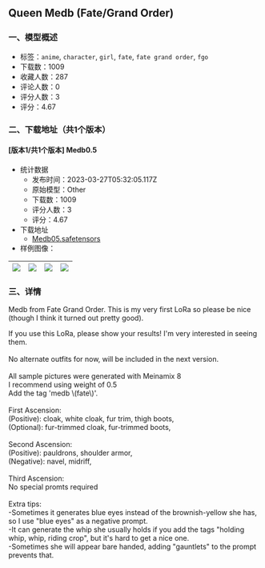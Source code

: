 ## Queen Medb (Fate/Grand Order)
### 一、模型概述

- 标签：`anime`, `character`, `girl`, `fate`, `fate grand order`, `fgo`
- 下载数：1009
- 收藏人数：287
- 评论人数：0
- 评分人数：3
- 评分：4.67

### 二、下载地址（共1个版本）

#### [版本1/共1个版本] Medb0.5

- 统计数据
  - 发布时间：2023-03-27T05:32:05.117Z
  - 原始模型：Other
  - 下载数：1009
  - 评分人数：3
  - 评分：4.67
- 下载地址
  - [Medb05.safetensors](https://civitai.com/api/download/models/25263)
- 样例图像：

| <img src="https://image.civitai.com/xG1nkqKTMzGDvpLrqFT7WA/fa89cd1d-a4ab-4dc7-30d0-d3a2e0263600/width=450/277041.jpeg" /> | <img src="https://image.civitai.com/xG1nkqKTMzGDvpLrqFT7WA/c0202939-4789-4382-2aa2-f4d5642f4d00/width=450/277050.jpeg" /> | <img src="https://image.civitai.com/xG1nkqKTMzGDvpLrqFT7WA/dde5e303-5613-4fc1-b739-8d191ee02900/width=450/277049.jpeg" /> | <img src="https://image.civitai.com/xG1nkqKTMzGDvpLrqFT7WA/fdda1e45-212a-41eb-9d50-4d9f9ccc3400/width=450/277048.jpeg" /> |
| ---- | ---- | ---- | ---- |


### 三、详情
<p>Medb from Fate Grand Order. This is my very first LoRa so please be nice (though I think it turned out pretty good).</p><p>If you use this LoRa, please show your results! I'm very interested in seeing them.<br /><br />No alternate outfits for now, will be included in the next version.<br /><br />All sample pictures were generated with Meinamix 8<br />I recommend using weight of 0.5<br />Add the tag 'medb \(fate\)'.<br /><br />First Ascension:<br />(Positive): cloak, white cloak, fur trim, thigh boots,<br />(Optional): fur-trimmed cloak, fur-trimmed boots,<br /><br />Second Ascension:<br />(Positive): pauldrons, shoulder armor,<br />(Negative): navel, midriff,<br /><br />Third Ascension:<br />No special promts required<br /><br />Extra tips:<br />-Sometimes it generates blue eyes instead of the brownish-yellow she has, so I use "blue eyes" as a negative prompt.<br />-It can generate the whip she usually holds if you add the tags "holding whip, whip, riding crop", but it's hard to get a nice one.<br />-Sometimes she will appear bare handed, adding "gauntlets" to the prompt prevents that.</p>